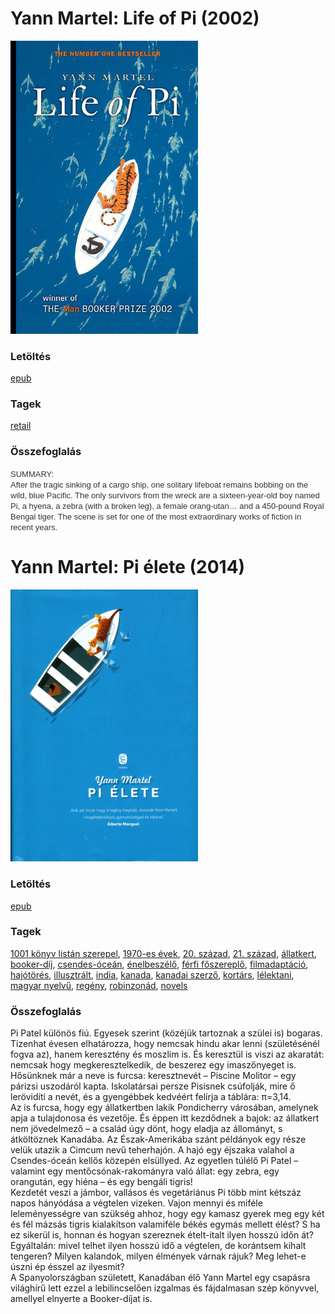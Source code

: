 # <a name="id_1526">Yann Martel: Life of Pi (2002)</a>
<img src="https://github.com/BercziSandor/calibre_lib/raw/main/libs/main/Yann%20Martel/Life%20of%20Pi%20%281526%29/cover.jpg" alt="cover" width="300"/>

### Letöltés
[epub](https://github.com/BercziSandor/calibre_lib/raw/main/libs/main/Yann%20Martel/Life%20of%20Pi%20%281526%29/Life%20of%20Pi%20-%20Yann%20Martel.epub)

### Tagek
[retail](https://github.com/berczisandor/calibre_lib/blob/main/libs/main/_tags/retail.md)

### Összefoglalás
<div><span class="Apple-style-span" style="font-family: arial, serif; color: rgb(51, 51, 51); font-size: small; ">SUMMARY:</span><div><span class="Apple-style-span" style="font-family: arial, serif; color: rgb(51, 51, 51); font-size: small; ">After the tragic sinking of a cargo ship, one solitary lifeboat remains bobbing on the wild, blue Pacific. The only survivors from the wreck are a sixteen-year-old boy named Pi, a hyena, a zebra (with a broken leg), a female orang-utan… and a 450-pound Royal Bengal tiger. The scene is set for one of the most extraordinary works of fiction in recent years.</span></div></div>


# <a name="id_1458">Yann Martel: Pi élete (2014)</a>
<img src="https://github.com/BercziSandor/calibre_lib/raw/main/libs/main/Yann%20Martel/Pi%20elete%20%281458%29/cover.jpg" alt="cover" width="300"/>

### Letöltés
[epub](https://github.com/BercziSandor/calibre_lib/raw/main/libs/main/Yann%20Martel/Pi%20elete%20%281458%29/Pi%20elete%20-%20Yann%20Martel.epub)

### Tagek
[1001 könyv listán szerepel](https://github.com/berczisandor/calibre_lib/blob/main/libs/main/_tags/1001%20k%c3%b6nyv%20list%c3%a1n%20szerepel.md), [1970-es évek](https://github.com/berczisandor/calibre_lib/blob/main/libs/main/_tags/1970-es%20%c3%a9vek.md), [20. század](https://github.com/berczisandor/calibre_lib/blob/main/libs/main/_tags/20.%20sz%c3%a1zad.md), [21. század](https://github.com/berczisandor/calibre_lib/blob/main/libs/main/_tags/21.%20sz%c3%a1zad.md), [állatkert](https://github.com/berczisandor/calibre_lib/blob/main/libs/main/_tags/%c3%a1llatkert.md), [booker-díj](https://github.com/berczisandor/calibre_lib/blob/main/libs/main/_tags/booker-d%c3%adj.md), [csendes-óceán](https://github.com/berczisandor/calibre_lib/blob/main/libs/main/_tags/csendes-%c3%b3ce%c3%a1n.md), [énelbeszélő](https://github.com/berczisandor/calibre_lib/blob/main/libs/main/_tags/%c3%a9nelbesz%c3%a9l%c5%91.md), [férfi főszereplő](https://github.com/berczisandor/calibre_lib/blob/main/libs/main/_tags/f%c3%a9rfi%20f%c5%91szerepl%c5%91.md), [filmadaptáció](https://github.com/berczisandor/calibre_lib/blob/main/libs/main/_tags/filmadapt%c3%a1ci%c3%b3.md), [hajótörés](https://github.com/berczisandor/calibre_lib/blob/main/libs/main/_tags/haj%c3%b3t%c3%b6r%c3%a9s.md), [illusztrált](https://github.com/berczisandor/calibre_lib/blob/main/libs/main/_tags/illusztr%c3%a1lt.md), [india](https://github.com/berczisandor/calibre_lib/blob/main/libs/main/_tags/india.md), [kanada](https://github.com/berczisandor/calibre_lib/blob/main/libs/main/_tags/kanada.md), [kanadai szerző](https://github.com/berczisandor/calibre_lib/blob/main/libs/main/_tags/kanadai%20szerz%c5%91.md), [kortárs](https://github.com/berczisandor/calibre_lib/blob/main/libs/main/_tags/kort%c3%a1rs.md), [lélektani](https://github.com/berczisandor/calibre_lib/blob/main/libs/main/_tags/l%c3%a9lektani.md), [magyar nyelvű](https://github.com/berczisandor/calibre_lib/blob/main/libs/main/_tags/magyar%20nyelv%c5%b1.md), [regény](https://github.com/berczisandor/calibre_lib/blob/main/libs/main/_tags/reg%c3%a9ny.md), [robinzonád](https://github.com/berczisandor/calibre_lib/blob/main/libs/main/_tags/robinzon%c3%a1d.md), [novels](https://github.com/berczisandor/calibre_lib/blob/main/libs/main/_tags/novels.md)

### Összefoglalás
<div>
<p>Pi ​Patel különös fiú. Egyesek szerint (közéjük tartoznak a szülei is) bogaras. Tizenhat évesen elhatározza, hogy nemcsak hindu akar lenni (születésénél fogva az), hanem keresztény és moszlim is. És keresztül is viszi az akaratát: nemcsak hogy megkeresztelkedik, de beszerez egy imaszőnyeget is. Hősünknek már a neve is furcsa: keresztnevét – Piscine Molitor – egy párizsi uszodáról kapta. Iskolatársai persze Pisisnek csúfolják, mire ő lerövidíti a nevét, és a gyengébbek kedvéért felírja a táblára: π=3,14. <br>Az is furcsa, hogy egy állatkertben lakik Pondicherry városában, amelynek apja a tulajdonosa és vezetője. És éppen itt kezdődnek a bajok: az állatkert nem jövedelmező – a család úgy dönt, hogy eladja az állományt, s átköltöznek Kanadába. Az Észak-Amerikába szánt példányok egy része velük utazik a Cimcum nevű teherhajón. A hajó egy éjszaka valahol a Csendes-óceán kellős közepén elsüllyed. Az egyetlen túlélő Pi Patel – valamint egy mentőcsónak-rakományra való állat: egy zebra, egy orangután, egy hiéna – és egy bengáli tigris! <br>Kezdetét veszi a jámbor, vallásos és vegetáriánus Pi több mint kétszáz napos hányódása a végtelen vizeken. Vajon mennyi és miféle leleményességre van szükség ahhoz, hogy egy kamasz gyerek meg egy két és fél mázsás tigris kialakítson valamiféle békés egymás mellett élést? S ha ez sikerül is, honnan és hogyan szereznek ételt-italt ilyen hosszú időn át? Egyáltalán: mivel telhet ilyen hosszú idő a végtelen, de korántsem kihalt tengeren? Milyen kalandok, milyen élmények várnak rájuk? Meg lehet-e úszni ép ésszel az ilyesmit? <br>A Spanyolországban született, Kanadában élő Yann Martel egy csapásra világhírű lett ezzel a lebilincselően izgalmas és fájdalmasan szép könyvvel, amellyel elnyerte a Booker-díjat is.</p></div>


